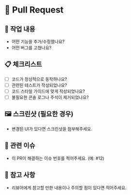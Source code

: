 # 📢 Pull Request

## 🚀 작업 내용
- 어떤 기능을 추가/수정했나요?
- 어떤 버그를 고쳤나요?

## 📋 체크리스트
- [ ] 코드가 정상적으로 동작하나요?
- [ ] 관련된 테스트가 작성되었나요?
- [ ] 코드 스타일 가이드에 맞게 작성되었나요?
- [ ] 불필요한 콘솔 로그나 주석이 제거되었나요?

## 🖼️ 스크린샷 (필요한 경우)
- 변경된 UI가 있다면 스크린샷을 첨부해주세요.

## 🔗 관련 이슈
- 이 PR이 해결하는 이슈 번호를 적어주세요. (예: #12)

## 📝 참고 사항
- 리뷰어에게 참고할 만한 내용이나 주의할 점이 있다면 적어주세요.
